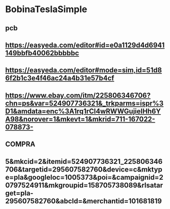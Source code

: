 # BobinaTeslaSimple
## pcb
## https://easyeda.com/editor#id=e0a1129d4d6941149bbfb40062bbbbbc
## https://easyeda.com/editor#mode=sim,id=51d86f2b1c3e4f46ac24a4b31e57b4cf
## https://www.ebay.com/itm/225806346706?chn=ps&var=524907736321&_trkparms=ispr%3D1&amdata=enc%3A1rq1rCl4wRWWGujieIHh6YA98&norover=1&mkevt=1&mkrid=711-167022-078873-
## COMPRA
## 5&mkcid=2&itemid=524907736321_225806346706&targetid=295607582760&device=c&mktype=pla&googleloc=1005373&poi=&campaignid=20797524911&mkgroupid=158705738089&rlsatarget=pla-295607582760&abcId=&merchantid=101681819
